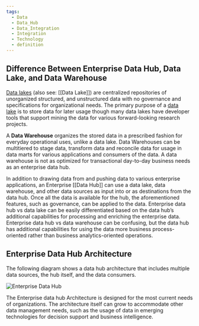 ```yaml
---
tags:
  - Data
  - Data_Hub
  - Data_Integration
  - Integration
  - Technology
  - definition
---
```

## Difference Between Enterprise Data Hub, Data Lake, and Data Warehouse

[Data lakes](https://www.actian.com/what-is-a-data-lake/) (also see: [[Data Lake]]) are centralized repositories of unorganized structured, and unstructured data with no governance and specifications for organizational needs. The primary purpose of a [data lake](https://www.actian.com/what-is-a-data-lake/) is to store data for later usage though many data lakes have developer tools that support mining the data for various forward-looking research projects.

A **Data Warehouse** organizes the stored data in a prescribed fashion for everyday operational uses, unlike a data lake. Data Warehouses can be multitiered to stage data, transform data and reconcile data for usage in data marts for various applications and consumers of the data. A data warehouse is not as optimized for transactional day-to-day business needs as an enterprise data hub.

In addition to drawing data from and pushing data to various enterprise applications, an Enterprise [[Data Hub]] can use a data lake, data warehouse, and other data sources as input into or as destinations from the data hub. Once all the data is available for the hub, the aforementioned features, such as governance, can be applied to the data. Enterprise data hub vs data lake can be easily differentiated based on the data hub’s additional capabilities for processing and enriching the enterprise data. Enterprise data hub vs data warehouse can be confusing, but the data hub has additional capabilities for using the data more business process-oriented rather than business analytics-oriented operations.

## Enterprise Data Hub Architecture

The following diagram shows a data hub architecture that includes multiple data sources, the hub itself, and the data consumers.

![Enterprise Data Hub](https://www.actian.com/wp-content/uploads/2023/11/Enterprise-Data-Hub.png)

The Enterprise data hub Architecture is designed for the most current needs of organizations. The architecture itself can grow to accommodate other data management needs, such as the usage of data in emerging technologies for decision support and business intelligence.